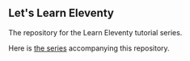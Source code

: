 ## Let's Learn Eleventy

The repository for the Learn Eleventy tutorial series.

Here is [the series](https://dev.to/psypher1/series/18202) accompanying this repository.
